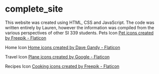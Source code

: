 # complete_site
This website was created using HTML, CSS and JavaScript. The code was written entirely by Lauren, however the information was compiled from the various perspectives of other SI 339 students.
Pets Icon 
<a href="https://www.flaticon.com/free-icons/pet" title="pet icons">Pet icons created by Freepik - Flaticon</a>

Home Icon
<a href="https://www.flaticon.com/free-icons/home" title="home icons">Home icons created by Dave Gandy - Flaticon</a>

Travel Icon
<a href="https://www.flaticon.com/free-icons/plane" title="plane icons">Plane icons created by Google - Flaticon</a>

Recipes Icon
<a href="https://www.flaticon.com/free-icons/cooking" title="cooking icons">Cooking icons created by Freepik - Flaticon</a>
